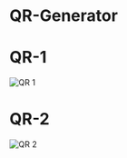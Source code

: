 # QR-Generator
# QR-1
![QR 1](https://github.com/ArshjotSingh7/QR-Generator/assets/136782750/1f6e120c-a5bd-4fb8-a052-2102aefdd80a)
# QR-2
![QR 2](https://github.com/ArshjotSingh7/QR-Generator/assets/136782750/e68fb754-43f4-498e-b577-4d302a324ae3)
